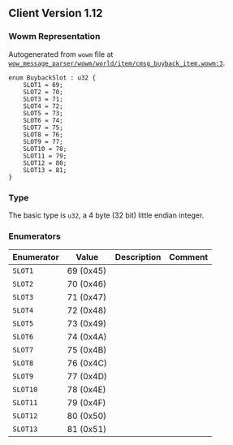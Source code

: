 ## Client Version 1.12

### Wowm Representation

Autogenerated from `wowm` file at [`wow_message_parser/wowm/world/item/cmsg_buyback_item.wowm:3`](https://github.com/gtker/wow_messages/tree/main/wow_message_parser/wowm/world/item/cmsg_buyback_item.wowm#L3).
```rust,ignore
enum BuybackSlot : u32 {
    SLOT1 = 69;
    SLOT2 = 70;
    SLOT3 = 71;
    SLOT4 = 72;
    SLOT5 = 73;
    SLOT6 = 74;
    SLOT7 = 75;
    SLOT8 = 76;
    SLOT9 = 77;
    SLOT10 = 78;
    SLOT11 = 79;
    SLOT12 = 80;
    SLOT13 = 81;
}
```
### Type
The basic type is `u32`, a 4 byte (32 bit) little endian integer.
### Enumerators
| Enumerator | Value  | Description | Comment |
| --------- | -------- | ----------- | ------- |
| `SLOT1` | 69 (0x45) |  |  |
| `SLOT2` | 70 (0x46) |  |  |
| `SLOT3` | 71 (0x47) |  |  |
| `SLOT4` | 72 (0x48) |  |  |
| `SLOT5` | 73 (0x49) |  |  |
| `SLOT6` | 74 (0x4A) |  |  |
| `SLOT7` | 75 (0x4B) |  |  |
| `SLOT8` | 76 (0x4C) |  |  |
| `SLOT9` | 77 (0x4D) |  |  |
| `SLOT10` | 78 (0x4E) |  |  |
| `SLOT11` | 79 (0x4F) |  |  |
| `SLOT12` | 80 (0x50) |  |  |
| `SLOT13` | 81 (0x51) |  |  |
